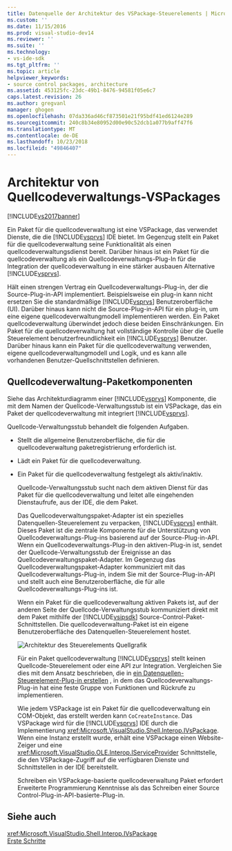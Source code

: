 ```yaml
---
title: Datenquelle der Architektur des VSPackage-Steuerelements | Microsoft-Dokumentation
ms.custom: ''
ms.date: 11/15/2016
ms.prod: visual-studio-dev14
ms.reviewer: ''
ms.suite: ''
ms.technology:
- vs-ide-sdk
ms.tgt_pltfrm: ''
ms.topic: article
helpviewer_keywords:
- source control packages, architecture
ms.assetid: 453125fc-23dc-49b1-8476-94581f05e6c7
caps.latest.revision: 26
ms.author: gregvanl
manager: ghogen
ms.openlocfilehash: 07da336ad46cf873501e21f95bdf41ed6124e289
ms.sourcegitcommit: 240c8b34e80952d00e90c52dcb1a077b9aff47f6
ms.translationtype: MT
ms.contentlocale: de-DE
ms.lasthandoff: 10/23/2018
ms.locfileid: "49846407"
---
```

# <a name="source-control-vspackage-architecture"></a>Architektur von Quellcodeverwaltungs-VSPackages
[!INCLUDE[vs2017banner](../../includes/vs2017banner.md)]

Ein Paket für die quellcodeverwaltung ist eine VSPackage, das verwendet Dienste, die die [!INCLUDE[vsprvs](../../includes/vsprvs-md.md)] IDE bietet. Im Gegenzug stellt ein Paket für die quellcodeverwaltung seine Funktionalität als einen quellcodeverwaltungsdienst bereit. Darüber hinaus ist ein Paket für die quellcodeverwaltung als ein Quellcodeverwaltungs-Plug-In für die Integration der quellcodeverwaltung in eine stärker ausbauen Alternative [!INCLUDE[vsprvs](../../includes/vsprvs-md.md)].  
  
 Hält einen strengen Vertrag ein Quellcodeverwaltungs-Plug-in, der die Source-Plug-in-API implementiert. Beispielsweise ein plug-in kann nicht ersetzen Sie die standardmäßige [!INCLUDE[vsprvs](../../includes/vsprvs-md.md)] Benutzeroberfläche (UI). Darüber hinaus kann nicht die Source-Plug-in-API für ein plug-in, um eine eigene quellcodeverwaltungmodell implementieren werden. Ein Paket quellcodeverwaltung überwindet jedoch diese beiden Einschränkungen. Ein Paket für die quellcodeverwaltung hat vollständige Kontrolle über die Quelle Steuerelement benutzerfreundlichkeit ein [!INCLUDE[vsprvs](../../includes/vsprvs-md.md)] Benutzer. Darüber hinaus kann ein Paket für die quellcodeverwaltung verwenden, eigene quellcodeverwaltungmodell und Logik, und es kann alle vorhandenen Benutzer-Quellschnittstellen definieren.  
  
## <a name="source-control-package-components"></a>Quellcodeverwaltung-Paketkomponenten  
 Siehe das Architekturdiagramm einer [!INCLUDE[vsprvs](../../includes/vsprvs-md.md)] Komponente, die mit dem Namen der Quellcode-Verwaltungsstub ist ein VSPackage, das ein Paket der quellcodeverwaltung mit integriert [!INCLUDE[vsprvs](../../includes/vsprvs-md.md)].  
  
 Quellcode-Verwaltungsstub behandelt die folgenden Aufgaben.  
  
- Stellt die allgemeine Benutzeroberfläche, die für die quellcodeverwaltung paketregistrierung erforderlich ist.  
  
- Lädt ein Paket für die quellcodeverwaltung.  
  
- Ein Paket für die quellcodeverwaltung festgelegt als aktiv/inaktiv.  
  
  Quellcode-Verwaltungsstub sucht nach dem aktiven Dienst für das Paket für die quellcodeverwaltung und leitet alle eingehenden Dienstaufrufe, aus der IDE, die dem Paket.  
  
  Das Quellcodeverwaltungspaket-Adapter ist ein spezielles Datenquellen-Steuerelement zu verpacken, [!INCLUDE[vsprvs](../../includes/vsprvs-md.md)] enthält. Dieses Paket ist die zentrale Komponente für die Unterstützung von Quellcodeverwaltungs-Plug-ins basierend auf der Source-Plug-in-API. Wenn ein Quellcodeverwaltungs-Plug-in den aktiven-Plug-in ist, sendet der Quellcode-Verwaltungsstub der Ereignisse an das Quellcodeverwaltungspaket-Adapter. Im Gegenzug das Quellcodeverwaltungspaket-Adapter kommuniziert mit das Quellcodeverwaltungs-Plug-in, indem Sie mit der Source-Plug-in-API und stellt auch eine Benutzeroberfläche, die für alle Quellcodeverwaltungs-Plug-ins ist.  
  
  Wenn ein Paket für die quellcodeverwaltung aktiven Pakets ist, auf der anderen Seite der Quellcode-Verwaltungsstub kommuniziert direkt mit dem Paket mithilfe der [!INCLUDE[vsipsdk](../../includes/vsipsdk-md.md)] Source-Control-Paket-Schnittstellen. Die quellcodeverwaltung-Paket ist ein eigene Benutzeroberfläche des Datenquellen-Steuerelement hostet.  
  
  ![Architektur des Steuerelements Quellgrafik](../../extensibility/internals/media/vsipsccarch.gif "VSIPSCCArch")  
  
  Für ein Paket quellcodeverwaltung [!INCLUDE[vsprvs](../../includes/vsprvs-md.md)] stellt keinen Quellcode-Steuerelement oder eine API zur Integration. Vergleichen Sie dies mit dem Ansatz beschrieben, die in [ein Datenquellen-Steuerelement-Plug-in erstellen](../../extensibility/internals/creating-a-source-control-plug-in.md) , in dem das Quellcodeverwaltungs-Plug-in hat eine feste Gruppe von Funktionen und Rückrufe zu implementieren.  
  
  Wie jedem VSPackage ist ein Paket für die quellcodeverwaltung ein COM-Objekt, das erstellt werden kann `CoCreateInstance`. Das VSPackage wird für die [!INCLUDE[vsprvs](../../includes/vsprvs-md.md)] IDE durch die Implementierung <xref:Microsoft.VisualStudio.Shell.Interop.IVsPackage>. Wenn eine Instanz erstellt wurde, erhält eine VSPackage einen Website-Zeiger und eine <xref:Microsoft.VisualStudio.OLE.Interop.IServiceProvider> Schnittstelle, die den VSPackage-Zugriff auf die verfügbaren Dienste und Schnittstellen in der IDE bereitstellt.  
  
  Schreiben ein VSPackage-basierte quellcodeverwaltung Paket erfordert Erweiterte Programmierung Kenntnisse als das Schreiben einer Source Control-Plug-in-API-basierte-Plug-in.  
  
## <a name="see-also"></a>Siehe auch  
 <xref:Microsoft.VisualStudio.Shell.Interop.IVsPackage>   
 [Erste Schritte](../../extensibility/internals/getting-started-with-source-control-vspackages.md)


